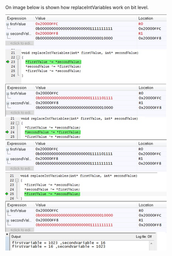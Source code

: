 On image below is shown how replaceIntVariables work on bit level.

![alt tag](https://github.com/Igor-Misic/C_language_Simple_examples/blob/master/images/replaceIntVariables.jpg)
